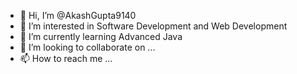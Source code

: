 - 👋 Hi, I’m @AkashGupta9140
- 👀 I’m interested in Software Development and Web Development
- 🌱 I’m currently learning Advanced Java 
- 💞️ I’m looking to collaborate on ...
- 📫 How to reach me ...

<!---
AkashGupta9140/AkashGupta9140 is a ✨ special ✨ repository because its `README.md` (this file) appears on your GitHub profile.
You can click the Preview link to take a look at your changes.
--->
